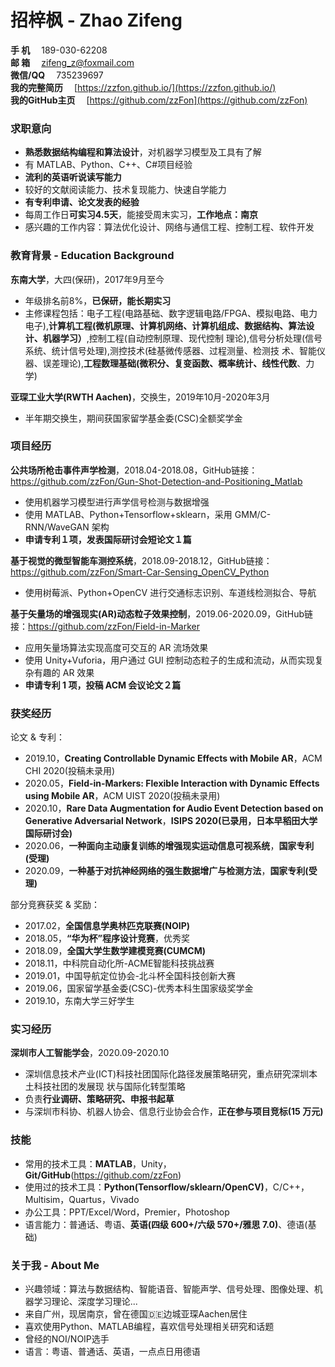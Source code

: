 # 招梓枫 - Zhao Zifeng
**手   机**&emsp; 189-030-62208  
**邮   箱**&emsp; [zifeng_z@foxmail.com](zifeng_z@foxmail.com)  
**微信/QQ**&emsp; 735239697  
**我的完整简历**&emsp; [https://zzfon.github.io/](https://zzfon.github.io/)  
**我的GitHub主页**&emsp; [https://github.com/zzFon](https://github.com/zzFon)

### 求职意向
* **熟悉数据结构编程和算法设计**，对机器学习模型及工具有了解 
* 有 MATLAB、Python、C++、C#项目经验
* **流利的英语听说读写能力**
* 较好的文献阅读能力、技术复现能力、快速自学能力
* **有专利申请、论文发表的经验**
* 每周工作日**可实习4.5天**，能接受周末实习，**工作地点：南京**
* 感兴趣的工作内容：算法优化设计、网络与通信工程、控制工程、软件开发

### 教育背景 - Education Background
**东南大学**，大四(保研)，2017年9月至今  
* 年级排名前8%，**已保研，能长期实习**
* 主修课程包括：电子工程(电路基础、数字逻辑电路/FPGA、模拟电路、电力电子),**计算机工程(微机原理、计算机网络、计算机组成、数据结构、算法设计、机器学习）**,控制工程(自动控制原理、现代控制 理论),信号分析处理(信号系统、统计信号处理),测控技术(硅基微传感器、过程测量、检测技 术、智能仪器、误差理论),**工程数理基础(微积分、复变函数、概率统计、线性代数**、力学)  
  
**亚琛工业大学(RWTH Aachen)**，交换生，2019年10月-2020年3月  
* 半年期交换生，期间获国家留学基金委(CSC)全额奖学金  

### 项目经历
**公共场所枪击事件声学检测**，2018.04-2018.08，GitHub链接：https://github.com/zzFon/Gun-Shot-Detection-and-Positioning_Matlab
* 使用机器学习模型进行声学信号检测与数据增强
* 使用 MATLAB、Python+Tensorflow+sklearn，采用 GMM/C-RNN/WaveGAN 架构
* **申请专利１项，发表国际研讨会短论文１篇**  
  
**基于视觉的微型智能车测控系统**，2018.09-2018.12，GitHub链接：https://github.com/zzFon/Smart-Car-Sensing_OpenCV_Python
* 使用树莓派、Python+OpenCV 进行交通标志识别、车道线检测拟合、导航  
  
**基于矢量场的增强现实(AR)动态粒子效果控制**，2019.06-2020.09，GitHub链接：https://github.com/zzFon/Field-in-Marker  
* 应用矢量场算法实现高度可交互的 AR 流场效果
* 使用 Unity+Vuforia，用户通过 GUI 控制动态粒子的生成和流动，从而实现复杂有趣的 AR 效果
* **申请专利 1 项，投稿 ACM 会议论文２篇**

### 获奖经历
论文 & 专利：  
* 2019.10，**Creating Controllable Dynamic Effects with Mobile AR**，ACM CHI 2020(投稿未录用)
* 2020.05，**Field-in-Markers: Flexible Interaction with Dynamic Effects using Mobile AR**，ACM UIST 2020(投稿未录用)
* 2020.10，**Rare Data Augmentation for Audio Event Detection based on Generative Adversarial Network**，**ISIPS 2020(已录用，日本早稻田大学国际研讨会)**
* 2020.06，**一种面向主动康复训练的增强现实运动信息可视系统**，**国家专利(受理)** 
* 2020.09，**一种基于对抗神经网络的强生数据增广与检测方法**，**国家专利(受理)**  
  
部分竞赛获奖 & 奖励：  
* 2017.02，**全国信息学奥林匹克联赛(NOIP)**
* 2018.05，**“华为杯”程序设计竞赛**，优秀奖
* 2018.09，**全国大学生数学建模竞赛(CUMCM)**
* 2018.11，中科院自动化所-ACME智能科技挑战赛
* 2019.01，中国导航定位协会-北斗杯全国科技创新大赛
* 2019.06，国家留学基金委(CSC)-优秀本科生国家级奖学金
* 2019.10，东南大学三好学生

### 实习经历
**深圳市人工智能学会**，2020.09-2020.10 
 * 深圳信息技术产业(ICT)科技社团国际化路径发展策略研究，重点研究深圳本土科技社团的发展现 状与国际化转型策略
 * 负责**行业调研、策略研究、申报书起草**
 * 与深圳市科协、机器人协会、信息行业协会合作，**正在参与项目竞标(15 万元)**

### 技能
* 常用的技术工具：**MATLAB**，Unity，**Git/GitHub**(https://github.com/zzFon)
* 使用过的技术工具：**Python(Tensorflow/sklearn/OpenCV)**，C/C++，Multisim，Quartus，Vivado
* 办公工具：PPT/Excel/Word，Premier，Photoshop
* 语言能力：普通话、粤语、**英语(四级 600+/六级 570+/雅思 7.0)**、德语(基础) 

### 关于我 - About Me
* 兴趣领域：算法与数据结构、智能语音、智能声学、信号处理、图像处理、机器学习理论、深度学习理论...
* 来自广州，现居南京，曾在德国🇩🇪边城亚琛Aachen居住
* 喜欢使用Python、MATLAB编程，喜欢信号处理相关研究和话题
* 曾经的NOI/NOIP选手
* 语言：粤语、普通话、英语，一点点日用德语
